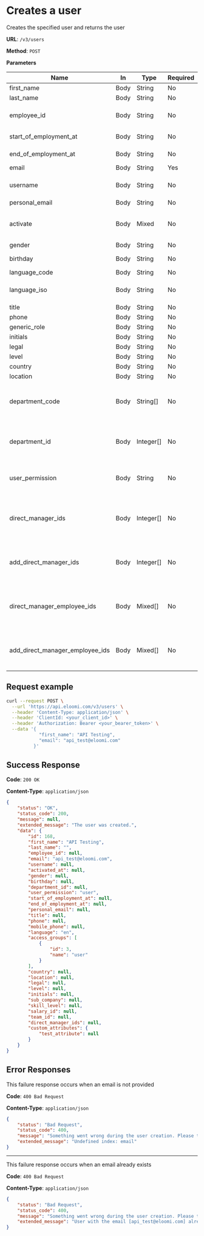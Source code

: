 # Creates a user
Creates the specified user and returns the user

**URL**: `/v3/users`

**Method**: `POST`

**Parameters**

| Name | In | Type | Required | Details |
| --- | --- | --- | --- | --- |
| first_name | Body | String | No |  |
| last_name | Body | String  | No | |
| employee_id | Body | String  | No | Employee ID property field. **OBS: Not the same as `:pk`** |
| start_of_employment_at | Body | String  | No | (Format: "yyyy-mm-dd hh:mm:ss") |
| end_of_employment_at | Body | String  | No | (Format: "yyyy-mm-dd hh:mm:ss")	 |
| email | Body | String  | Yes |  |
| username | Body | String  | No | Alternative for email so the user can log in with username and not email. |
| personal_email | Body | String  | No | Secondary email |
| activate | Body | Mixed  | No | Set the value to 1 or true, to activate the user. Set the value to 0 or false, to deactivate the user.	 |
| gender | Body | String  | No | (Format: "M"/"F") |
| birthday | Body | String  | No | (Format: "yyyy-mm-dd") |
| language_code | Body | String  | No | (Format: "en"/"da") |
| language_iso | Body | String  | No | Any valid language ISO supported by eloomi (Format: "US"/"DK") |
| title | Body | String  | No |  |
| phone | Body | String  | No |  |
| generic_role | Body | String  | No | User Property field |
| initials | Body | String  | No | User Property field |
| legal | Body | String  | No | User Property field |
| level | Body | String  | No | User Property field |
| country | Body | String  | No | User Property field |
| location | Body | String  | No | User Property field |
| department_code | Body | String[]  | No | Array of `code's` for the departments that the user should join (should not be used with department_id) |
| department_id | Body | Integer[]  | No | Array of `id's` for the departments the user should join (should not be used with department_code) |
| user_permission | Body | String  | No | The permissions of the user (Format: `user`/`company adm.`) - Default: `user` |
| direct_manager_ids | Body | Integer[] | No | Array of `id's` of the direct managers that the user should have. **OBS: This synchronizes(overrides) direct managers.** |
| add_direct_manager_ids | Body | Integer[] | No | Array of `id's` of the direct managers that the user should have. **OBS: This appends direct managers.** |
| direct_manager_employee_ids | Body | Mixed[] | No | Array of `employee_id's` of the direct managers that the user should have. **OBS: This synchronizes(overrides) direct managers.** |
| add_direct_manager_employee_ids | Body | Mixed[] | No | Array of `employee_id's` of the direct managers that the user should have. **OBS: This appends direct managers.** |

## Request example
```bash
curl --request POST \
  --url 'https://api.eloomi.com/v3/users' \
  --header 'Content-Type: application/json' \
  --header 'ClientId: <your_client_id>' \
  --header 'Authorization: Bearer <your_bearer_token>' \
  --data '{
          	"first_name": "API Testing",
          	"email": "api_test@eloomi.com"
          }'
```

## Success Response
**Code**: `200 OK`

**Content-Type**: `application/json`

```json
{
    "status": "OK",
    "status_code": 200,
    "message": null,
    "extended_message": "The user was created.",
    "data": {
        "id": 168,
        "first_name": "API Testing",
        "last_name": "",
        "employee_id": null,
        "email": "api_test@eloomi.com",
        "username": null,
        "activated_at": null,
        "gender": null,
        "birthday": null,
        "department_id": null,
        "user_permission": "user",
        "start_of_employment_at": null,
        "end_of_employment_at": null,
        "personal_email": null,
        "title": null,
        "phone": null,
        "mobile_phone": null,
        "language": "en",
        "access_groups": [
            {
                "id": 3,
                "name": "user"
            }
        ],
        "country": null,
        "location": null,
        "legal": null,
        "level": null,
        "initials": null,
        "sub_company": null,
        "skill_level": null,
        "salary_id": null,
        "team_id": null,
        "direct_manager_ids": null,
        "custom_attributes": {
            "test_attribute": null
        }
    }
}
```

## Error Responses
This failure response occurs when an email is not provided

**Code**: `400 Bad Request`

**Content-Type**: `application/json`
```json 
{
    "status": "Bad Request",
    "status_code": 400,
    "message": "Something went wrong during the user creation. Please try again.",
    "extended_message": "Undefined index: email"
}
```

---

This failure response occurs when an email already exists

**Code**: `400 Bad Request`

**Content-Type**: `application/json`
```json 
{
    "status": "Bad Request",
    "status_code": 400,
    "message": "Something went wrong during the user creation. Please try again.",
    "extended_message": "User with the email [api_test@eloomi.com] already exists."
}
```
